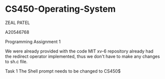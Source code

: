 # CS450-Operating-System

ZEAL PATEL 

A20546768

Programming Assignment 1

We were already provided with the code MIT xv-6 repository already had the redirect operator implemented, thus we don't have to make any changes to sh.c file.

Task 1 
The Shell prompt needs to be changed to CS450$
